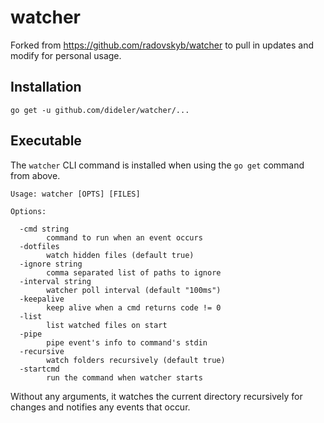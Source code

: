 # watcher

Forked from https://github.com/radovskyb/watcher to pull in updates and modify for personal usage.

## Installation

```shell
go get -u github.com/dideler/watcher/...
```

## Executable

The `watcher` CLI command is installed when using the `go get` command from above.

```
Usage: watcher [OPTS] [FILES]

Options:

  -cmd string
    	command to run when an event occurs
  -dotfiles
    	watch hidden files (default true)
  -ignore string
        comma separated list of paths to ignore
  -interval string
    	watcher poll interval (default "100ms")
  -keepalive
    	keep alive when a cmd returns code != 0
  -list
    	list watched files on start
  -pipe
    	pipe event's info to command's stdin
  -recursive
    	watch folders recursively (default true)
  -startcmd
    	run the command when watcher starts
```

Without any arguments, it watches the current directory recursively for changes and notifies any events that occur.
